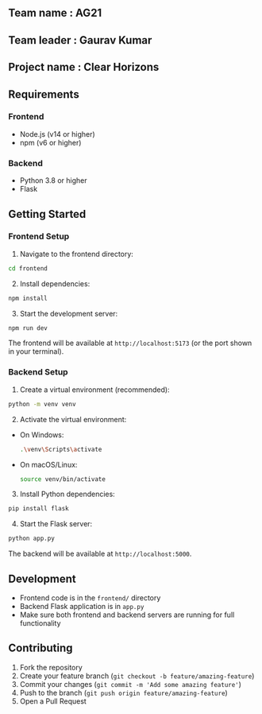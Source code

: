 ## Team name : AG21
## Team leader : Gaurav Kumar
## Project name : Clear Horizons
## Requirements

### Frontend
- Node.js (v14 or higher)
- npm (v6 or higher)

### Backend
- Python 3.8 or higher
- Flask

## Getting Started

### Frontend Setup

1. Navigate to the frontend directory:
```bash
cd frontend
```

2. Install dependencies:
```bash
npm install
```

3. Start the development server:
```bash
npm run dev
```

The frontend will be available at `http://localhost:5173` (or the port shown in your terminal).

### Backend Setup

1. Create a virtual environment (recommended):
```bash
python -m venv venv
```

2. Activate the virtual environment:
- On Windows:
  ```bash
  .\venv\Scripts\activate
  ```
- On macOS/Linux: 
  ```bash
  source venv/bin/activate
  ```

3. Install Python dependencies:
```bash
pip install flask
```

4. Start the Flask server:
```bash
python app.py
```

The backend will be available at `http://localhost:5000`.

## Development

- Frontend code is in the `frontend/` directory
- Backend Flask application is in `app.py`
- Make sure both frontend and backend servers are running for full functionality

## Contributing

1. Fork the repository
2. Create your feature branch (`git checkout -b feature/amazing-feature`)
3. Commit your changes (`git commit -m 'Add some amazing feature'`)
4. Push to the branch (`git push origin feature/amazing-feature`)
5. Open a Pull Request

 

